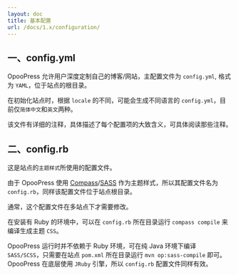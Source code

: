```yaml
---
layout: doc
title: 基本配置
url: /docs/1.x/configuration/
---
```


## 一、config.yml

OpooPress 允许用户深度定制自己的博客/网站，主配置文件为 `config.yml`, 格式为 `YAML`，位于站点的根目录。

在初始化站点时，根据 `locale` 的不同，可能会生成不同语言的 `config.yml`，目前仅`简体中文`和`英文`两种。

该文件有详细的注释，具体描述了每个配置项的大致含义，可具体阅读那些注释。

## 二、config.rb

这是站点的`主题样式`所使用的配置文件。

由于 OpooPress 使用 [Compass](http://compass-style.org/)/[SASS](http://sass-lang.com/) 作为主题样式，所以其配置文件名为 `config.rb`，同样该配置文件位于站点根目录。

通常，这个配置文件在多站点下才需要修改。

在安装有 Ruby 的环境中，可以在 `config.rb` 所在目录运行 `compass compile` 来编译生成主题 `CSS`。

OpooPress 运行时并不依赖于 Ruby 环境，可在纯 Java 环境下编译 `SASS/SCSS`，只需要在站点 `pom.xml` 所在目录运行 `mvn op:sass-compile` 即可。OpooPress 在底层使用 `JRuby` 引擎，所以 `config.rb` 配置文件同样有效。

